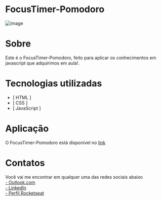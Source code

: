 # FocusTimer-Pomodoro
![image](https://user-images.githubusercontent.com/103855358/173669956-c56d72cb-c1f5-4c63-a5a7-f5189a86d593.png)


# Sobre
<p> Este é o FocusTimer-Pomodoro, feito para aplicar os conhecimentos em javascript que adquirimos em aula!. </p>

# Tecnologias utilizadas
- [ HTML ]
- [ CSS ]
- [ JavaScript ]

# Aplicação
<p>O FocusTimer-Pomodoro está disponível no <a href="https://felipepeduardo.github.io/FocusTimer-Pomodoro/">link</a></p>

# Contatos
<p>Você vai me encontrar em qualquer uma das redes sociais abaixo </br>
<a href="mailto: felipeeduardol7@outlook.com">- Outlook.com</a> </br>
<a href="https://www.linkedin.com/in/felipe-pereira-eduardo-41ab64217/">- LinkedIn</a> </br>
<a href="https://app.rocketseat.com.br/me/felipe-pereira-eduardo-00732">- Perfil Rocketseat</a><p>
